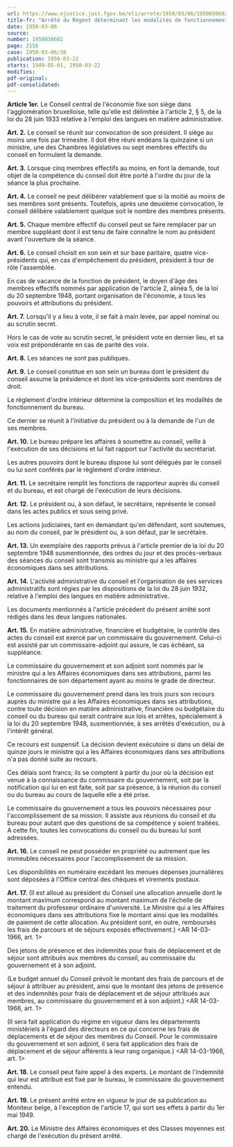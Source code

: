 ```yaml
---
url: https://www.ejustice.just.fgov.be/eli/arrete/1950/03/06/1950030602/justel
title-fr: "Arrêté du Régent déterminant les modalités de fonctionnement du Conseil central de l'économie."
date: 1950-03-06
source:
number: 1950030602
page: 2156
case: 1950-03-06/30
publication: 1950-03-22
starts: 1949-05-01, 1950-03-22
modifies:
pdf-original:
pdf-consolidated:
---
```


**Article 1er.** Le Conseil central de l'économie fixe son siège dans l'agglomération bruxelloise, telle qu'elle est délimitée à l'article 2, § 5, de la loi du 28 juin 1933 relative à l'emploi des langues en matière administrative.

**Art. 2.** Le conseil se réunit sur convocation de son président. Il siège au moins une fois par trimestre. Il doit être réuni endéans la quinzaine si un ministre, une des Chambres législatives ou sept membres effectifs du conseil en formulent la demande.

**Art. 3.** Lorsque cinq membres effectifs au moins, en font la demande, tout objet de la compétence du conseil doit être porté à l'ordre du jour de la séance la plus prochaine.

**Art. 4.** Le conseil ne peut délibérer valablement que si la moitié au moins de ses membres sont présents. Toutefois, après une deuxième convocation, le conseil délibère valablement quelque soit le nombre des membres présents.

**Art. 5.** Chaque membre effectif du conseil peut se faire remplacer par un membre suppléant dont il est tenu de faire connaître le nom au président avant l'ouverture de la séance.

**Art. 6.** Le conseil choisit en son sein et sur base paritaire, quatre vice-présidents qui, en cas d'empêchement du président, président à tour de rôle l'assemblée.

En cas de vacance de la fonction de président, le doyen d'âge des membres effectifs nommés par application de l'article 2, alinéa 5, de la loi du 20 septembre 1948, portant organisation de l'économie, a tous les pouvoirs et attributions du président.

**Art. 7.** Lorsqu'il y a lieu à vote, il se fait à main levée, par appel nominal ou au scrutin secret.

Hors le cas de vote au scrutin secret, le président vote en dernier lieu, et sa voix est prépondérante en cas de parité des voix.

**Art. 8.** Les séances ne sont pas publiques.

**Art. 9.** Le conseil constitue en son sein un bureau dont le président du conseil assume la présidence et dont les vice-présidents sont membres de droit.

Le règlement d'ordre intérieur détermine la composition et les modalités de fonctionnement du bureau.

Ce dernier se réunit à l'initiative du président ou à la demande de l'un de ses membres.

**Art. 10.** Le bureau prépare les affaires à soumettre au conseil, veille à l'exécution de ses décisions et lui fait rapport sur l'activité du secrétariat.

Les autres pouvoirs dont le bureau dispose lui sont délégués par le conseil ou lui sont conférés par le règlement d'ordre intérieur.

**Art. 11.** Le secrétaire remplit les fonctions de rapporteur auprès du conseil et du bureau, et est chargé de l'exécution de leurs décisions.

**Art. 12.** Le président ou, à son défaut, le secrétaire, représente le conseil dans les actes publics et sous seing privé.

Les actions judiciaires, tant en demandant qu'en défendant, sont soutenues, au nom du conseil, par le président ou, à son défaut, par le secrétaire.

**Art. 13.** Un exemplaire des rapports prévus à l'article premier de la loi du 20 septembre 1948 susmentionnée, des ordres du jour et des procès-verbaux des séances du conseil sont transmis au ministre qui a les affaires économiques dans ses attributions.

**Art. 14.** L'activité administrative du conseil et l'organisation de ses services administratifs sont régies par les dispositions de la loi du 28 juin 1932, relative à l'emploi des langues en matière administrative.

Les documents mentionnés à l'article précédent du présent arrêté sont rédigés dans les deux langues nationales.

**Art. 15.** En matière administrative, financière et budgétaire, le contrôle des actes du conseil est exercé par un commissaire du gouvernement. Celui-ci est assisté par un commissaire-adjoint qui assure, le cas échéant, sa suppléance.

Le commissaire du gouvernement et son adjoint sont nommés par le ministre qui a les Affaires économiques dans ses attributions, parmi les fonctionnaires de son département ayant au moins le grade de directeur.

Le commissaire du gouvernement prend dans les trois jours son recours auprès du ministre qui a les Affaires économiques dans ses attributions, contre toute décision en matière administrative, financière ou budgétaire du conseil ou du bureau qui serait contraire aux lois et arrêtes, spécialement à la loi du 20 septembre 1948, susmentionnée, à ses arrêtés d'exécution, ou à l'intérêt général.

Ce recours est suspensif. La décision devient exécutoire si dans un délai de quinze jours le ministre qui a les Affaires économiques dans ses attributions n'a pas donné suite au recours.

Ces délais sont francs; ils se comptent à partir du jour où la décision est venue à la connaissance du commissaire du gouvernement, soit par la notification qui lui en est faite, soit par sa présence, à la réunion du conseil ou du bureau au cours de laquelle elle a été prise.

Le commissaire du gouvernement a tous les pouvoirs nécessaires pour l'accomplissement de sa mission. Il assiste aux réunions du conseil et du bureau pour autant que des questions de sa compétence y soient traitées. A cette fin, toutes les convocations du conseil ou du bureau lui sont adressées.

**Art. 16.** Le conseil ne peut posséder en propriété ou autrement que les immeubles nécessaires pour l'accomplissement de sa mission.

Les disponibilités en numéraire excédant les menues dépenses journalières sont déposées à l'Office central des chèques et virements postaux.

**Art. 17.** (Il est alloué au président du Conseil une allocation annuelle dont le montant maximum correspond au montant maximum de l'échelle de traitement du professeur ordinaire d'université. Le Ministre qui a les Affaires économiques dans ses attributions fixe le montant ainsi que les modalités de paiement de cette allocation. Au président sont, en outre, remboursés les frais de parcours et de séjours exposés effectivement.) <AR 14-03-1966, art. 1>

Des jetons de présence et des indemnités pour frais de déplacement et de séjour sont attribués aux membres du conseil, au commissaire du gouvernement et à son adjoint.

(Le budget annuel du Conseil prévoit le montant des frais de parcours et de séjour à attribuer au président, ainsi que le montant des jetons de présence et des indemnités pour frais de déplacement et de séjour attribués aux membres, au commissaire du gouvernement et à son adjoint.) <AR 14-03-1966, art. 1>

(Il sera fait application du régime en vigueur dans les départements ministériels à l'égard des directeurs en ce qui concerne les frais de déplacements et de séjour des membres du Conseil. Pour le commissaire du gouvernement et son adjoint, il sera fait application des frais de déplacement et de séjour afférents à leur rang organique.) <AR 14-03-1966, art. 1>

**Art. 18.** Le conseil peut faire appel à des experts. Le montant de l'indemnité qui leur est attribué est fixé par le bureau, le commissaire du gouvernement entendu.

**Art. 19.** Le présent arrêté entre en vigueur le jour de sa publication au Moniteur belge, à l'exception de l'article 17, qui sort ses effets à partir du 1er mai 1949.

**Art. 20.** Le Ministre des Affaires économiques et des Classes moyennes est chargé de l'exécution du présent arrêté.
